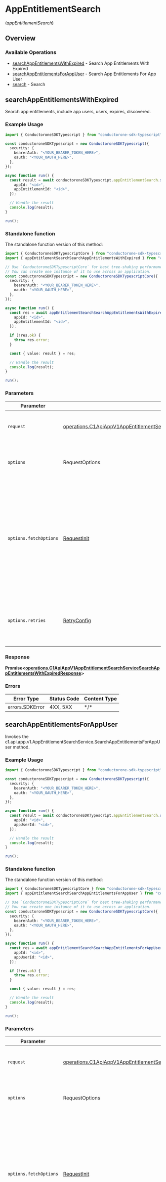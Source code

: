 # AppEntitlementSearch
(*appEntitlementSearch*)

## Overview

### Available Operations

* [searchAppEntitlementsWithExpired](#searchappentitlementswithexpired) - Search App Entitlements With Expired
* [searchAppEntitlementsForAppUser](#searchappentitlementsforappuser) - Search App Entitlements For App User
* [search](#search) - Search

## searchAppEntitlementsWithExpired

Search app entitlements, include app users, users, expires, discovered.

### Example Usage

```typescript
import { ConductoroneSDKTypescript } from "conductorone-sdk-typescript";

const conductoroneSDKTypescript = new ConductoroneSDKTypescript({
  security: {
    bearerAuth: "<YOUR_BEARER_TOKEN_HERE>",
    oauth: "<YOUR_OAUTH_HERE>",
  },
});

async function run() {
  const result = await conductoroneSDKTypescript.appEntitlementSearch.searchAppEntitlementsWithExpired({
    appId: "<id>",
    appEntitlementId: "<id>",
  });

  // Handle the result
  console.log(result);
}

run();
```

### Standalone function

The standalone function version of this method:

```typescript
import { ConductoroneSDKTypescriptCore } from "conductorone-sdk-typescript/core.js";
import { appEntitlementSearchSearchAppEntitlementsWithExpired } from "conductorone-sdk-typescript/funcs/appEntitlementSearchSearchAppEntitlementsWithExpired.js";

// Use `ConductoroneSDKTypescriptCore` for best tree-shaking performance.
// You can create one instance of it to use across an application.
const conductoroneSDKTypescript = new ConductoroneSDKTypescriptCore({
  security: {
    bearerAuth: "<YOUR_BEARER_TOKEN_HERE>",
    oauth: "<YOUR_OAUTH_HERE>",
  },
});

async function run() {
  const res = await appEntitlementSearchSearchAppEntitlementsWithExpired(conductoroneSDKTypescript, {
    appId: "<id>",
    appEntitlementId: "<id>",
  });

  if (!res.ok) {
    throw res.error;
  }

  const { value: result } = res;

  // Handle the result
  console.log(result);
}

run();
```

### Parameters

| Parameter                                                                                                                                                                                              | Type                                                                                                                                                                                                   | Required                                                                                                                                                                                               | Description                                                                                                                                                                                            |
| ------------------------------------------------------------------------------------------------------------------------------------------------------------------------------------------------------ | ------------------------------------------------------------------------------------------------------------------------------------------------------------------------------------------------------ | ------------------------------------------------------------------------------------------------------------------------------------------------------------------------------------------------------ | ------------------------------------------------------------------------------------------------------------------------------------------------------------------------------------------------------ |
| `request`                                                                                                                                                                                              | [operations.C1ApiAppV1AppEntitlementSearchServiceSearchAppEntitlementsWithExpiredRequest](../../sdk/models/operations/c1apiappv1appentitlementsearchservicesearchappentitlementswithexpiredrequest.md) | :heavy_check_mark:                                                                                                                                                                                     | The request object to use for the request.                                                                                                                                                             |
| `options`                                                                                                                                                                                              | RequestOptions                                                                                                                                                                                         | :heavy_minus_sign:                                                                                                                                                                                     | Used to set various options for making HTTP requests.                                                                                                                                                  |
| `options.fetchOptions`                                                                                                                                                                                 | [RequestInit](https://developer.mozilla.org/en-US/docs/Web/API/Request/Request#options)                                                                                                                | :heavy_minus_sign:                                                                                                                                                                                     | Options that are passed to the underlying HTTP request. This can be used to inject extra headers for examples. All `Request` options, except `method` and `body`, are allowed.                         |
| `options.retries`                                                                                                                                                                                      | [RetryConfig](../../lib/utils/retryconfig.md)                                                                                                                                                          | :heavy_minus_sign:                                                                                                                                                                                     | Enables retrying HTTP requests under certain failure conditions.                                                                                                                                       |

### Response

**Promise\<[operations.C1ApiAppV1AppEntitlementSearchServiceSearchAppEntitlementsWithExpiredResponse](../../sdk/models/operations/c1apiappv1appentitlementsearchservicesearchappentitlementswithexpiredresponse.md)\>**

### Errors

| Error Type      | Status Code     | Content Type    |
| --------------- | --------------- | --------------- |
| errors.SDKError | 4XX, 5XX        | \*/\*           |

## searchAppEntitlementsForAppUser

Invokes the c1.api.app.v1.AppEntitlementSearchService.SearchAppEntitlementsForAppUser method.

### Example Usage

```typescript
import { ConductoroneSDKTypescript } from "conductorone-sdk-typescript";

const conductoroneSDKTypescript = new ConductoroneSDKTypescript({
  security: {
    bearerAuth: "<YOUR_BEARER_TOKEN_HERE>",
    oauth: "<YOUR_OAUTH_HERE>",
  },
});

async function run() {
  const result = await conductoroneSDKTypescript.appEntitlementSearch.searchAppEntitlementsForAppUser({
    appId: "<id>",
    appUserId: "<id>",
  });

  // Handle the result
  console.log(result);
}

run();
```

### Standalone function

The standalone function version of this method:

```typescript
import { ConductoroneSDKTypescriptCore } from "conductorone-sdk-typescript/core.js";
import { appEntitlementSearchSearchAppEntitlementsForAppUser } from "conductorone-sdk-typescript/funcs/appEntitlementSearchSearchAppEntitlementsForAppUser.js";

// Use `ConductoroneSDKTypescriptCore` for best tree-shaking performance.
// You can create one instance of it to use across an application.
const conductoroneSDKTypescript = new ConductoroneSDKTypescriptCore({
  security: {
    bearerAuth: "<YOUR_BEARER_TOKEN_HERE>",
    oauth: "<YOUR_OAUTH_HERE>",
  },
});

async function run() {
  const res = await appEntitlementSearchSearchAppEntitlementsForAppUser(conductoroneSDKTypescript, {
    appId: "<id>",
    appUserId: "<id>",
  });

  if (!res.ok) {
    throw res.error;
  }

  const { value: result } = res;

  // Handle the result
  console.log(result);
}

run();
```

### Parameters

| Parameter                                                                                                                                                                                            | Type                                                                                                                                                                                                 | Required                                                                                                                                                                                             | Description                                                                                                                                                                                          |
| ---------------------------------------------------------------------------------------------------------------------------------------------------------------------------------------------------- | ---------------------------------------------------------------------------------------------------------------------------------------------------------------------------------------------------- | ---------------------------------------------------------------------------------------------------------------------------------------------------------------------------------------------------- | ---------------------------------------------------------------------------------------------------------------------------------------------------------------------------------------------------- |
| `request`                                                                                                                                                                                            | [operations.C1ApiAppV1AppEntitlementSearchServiceSearchAppEntitlementsForAppUserRequest](../../sdk/models/operations/c1apiappv1appentitlementsearchservicesearchappentitlementsforappuserrequest.md) | :heavy_check_mark:                                                                                                                                                                                   | The request object to use for the request.                                                                                                                                                           |
| `options`                                                                                                                                                                                            | RequestOptions                                                                                                                                                                                       | :heavy_minus_sign:                                                                                                                                                                                   | Used to set various options for making HTTP requests.                                                                                                                                                |
| `options.fetchOptions`                                                                                                                                                                               | [RequestInit](https://developer.mozilla.org/en-US/docs/Web/API/Request/Request#options)                                                                                                              | :heavy_minus_sign:                                                                                                                                                                                   | Options that are passed to the underlying HTTP request. This can be used to inject extra headers for examples. All `Request` options, except `method` and `body`, are allowed.                       |
| `options.retries`                                                                                                                                                                                    | [RetryConfig](../../lib/utils/retryconfig.md)                                                                                                                                                        | :heavy_minus_sign:                                                                                                                                                                                   | Enables retrying HTTP requests under certain failure conditions.                                                                                                                                     |

### Response

**Promise\<[operations.C1ApiAppV1AppEntitlementSearchServiceSearchAppEntitlementsForAppUserResponse](../../sdk/models/operations/c1apiappv1appentitlementsearchservicesearchappentitlementsforappuserresponse.md)\>**

### Errors

| Error Type      | Status Code     | Content Type    |
| --------------- | --------------- | --------------- |
| errors.SDKError | 4XX, 5XX        | \*/\*           |

## search

Search app entitlements based on filters specified in the request body.

### Example Usage

```typescript
import { ConductoroneSDKTypescript } from "conductorone-sdk-typescript";

const conductoroneSDKTypescript = new ConductoroneSDKTypescript({
  security: {
    bearerAuth: "<YOUR_BEARER_TOKEN_HERE>",
    oauth: "<YOUR_OAUTH_HERE>",
  },
});

async function run() {
  const result = await conductoroneSDKTypescript.appEntitlementSearch.search();

  // Handle the result
  console.log(result);
}

run();
```

### Standalone function

The standalone function version of this method:

```typescript
import { ConductoroneSDKTypescriptCore } from "conductorone-sdk-typescript/core.js";
import { appEntitlementSearchSearch } from "conductorone-sdk-typescript/funcs/appEntitlementSearchSearch.js";

// Use `ConductoroneSDKTypescriptCore` for best tree-shaking performance.
// You can create one instance of it to use across an application.
const conductoroneSDKTypescript = new ConductoroneSDKTypescriptCore({
  security: {
    bearerAuth: "<YOUR_BEARER_TOKEN_HERE>",
    oauth: "<YOUR_OAUTH_HERE>",
  },
});

async function run() {
  const res = await appEntitlementSearchSearch(conductoroneSDKTypescript);

  if (!res.ok) {
    throw res.error;
  }

  const { value: result } = res;

  // Handle the result
  console.log(result);
}

run();
```

### Parameters

| Parameter                                                                                                                                                                      | Type                                                                                                                                                                           | Required                                                                                                                                                                       | Description                                                                                                                                                                    |
| ------------------------------------------------------------------------------------------------------------------------------------------------------------------------------ | ------------------------------------------------------------------------------------------------------------------------------------------------------------------------------ | ------------------------------------------------------------------------------------------------------------------------------------------------------------------------------ | ------------------------------------------------------------------------------------------------------------------------------------------------------------------------------ |
| `request`                                                                                                                                                                      | [shared.AppEntitlementSearchServiceSearchRequest](../../sdk/models/shared/appentitlementsearchservicesearchrequest.md)                                                         | :heavy_check_mark:                                                                                                                                                             | The request object to use for the request.                                                                                                                                     |
| `options`                                                                                                                                                                      | RequestOptions                                                                                                                                                                 | :heavy_minus_sign:                                                                                                                                                             | Used to set various options for making HTTP requests.                                                                                                                          |
| `options.fetchOptions`                                                                                                                                                         | [RequestInit](https://developer.mozilla.org/en-US/docs/Web/API/Request/Request#options)                                                                                        | :heavy_minus_sign:                                                                                                                                                             | Options that are passed to the underlying HTTP request. This can be used to inject extra headers for examples. All `Request` options, except `method` and `body`, are allowed. |
| `options.retries`                                                                                                                                                              | [RetryConfig](../../lib/utils/retryconfig.md)                                                                                                                                  | :heavy_minus_sign:                                                                                                                                                             | Enables retrying HTTP requests under certain failure conditions.                                                                                                               |

### Response

**Promise\<[operations.C1ApiAppV1AppEntitlementSearchServiceSearchResponse](../../sdk/models/operations/c1apiappv1appentitlementsearchservicesearchresponse.md)\>**

### Errors

| Error Type      | Status Code     | Content Type    |
| --------------- | --------------- | --------------- |
| errors.SDKError | 4XX, 5XX        | \*/\*           |